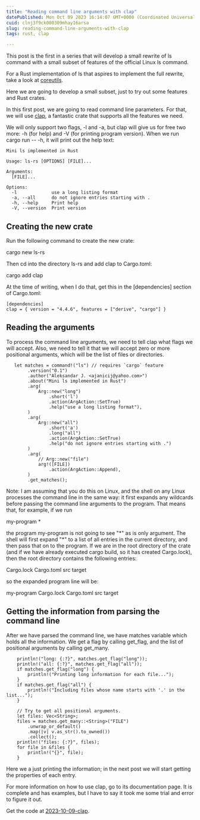 ```yaml
---
title: "Reading command line arguments with clap"
datePublished: Mon Oct 09 2023 16:14:07 GMT+0000 (Coordinated Universal Time)
cuid: clnj3f9ck000309mhay16arsa
slug: reading-command-line-arguments-with-clap
tags: rust, clap

---
```


This post is the first in a series that will develop a small rewrite of ls command with a small subset of features of the official Linux ls command.

For a Rust implementation of ls that aspires to implement the full rewrite, take a look at [coreutils](https://github.com/uutils/coreutils/tree/main/src/uu/ls/src).

Here we are going to develop a small subset, just to try out some features and Rust crates.

In this first post, we are going to read command line parameters. For that, we will use [clap](https://docs.rs/clap/latest/clap/), a fantastic crate that supports all the features we need.

We will only support two flags, -l and -a, but clap will give us for free two more: -h (for help) and -V (for printing program version). When we run cargo run -- -h, it will print out the help text:

```plaintext
Mini ls implemented in Rust

Usage: ls-rs [OPTIONS] [FILE]...

Arguments:
  [FILE]...  

Options:
  -l             use a long listing format
  -a, --all      do not ignore entries starting with .
  -h, --help     Print help
  -V, --version  Print version
```

## Creating the new crate

Run the following command to create the new crate:

cargo new ls-rs

Then cd into the directory ls-rs and add clap to Cargo.toml:

cargo add clap

At the time of writing, when I do that, get this in the \[dependencies\] section of Cargo.toml:

```plaintext
[dependencies]
clap = { version = "4.4.6", features = ["derive", "cargo"] }
```

## Reading the arguments

To process the command line arguments, we need to tell clap what flags we will accept. Also, we need to tell it that we will accept zero or more positional arguments, which will be the list of files or directories.

```plaintext
   let matches = command!("ls") // requires `cargo` feature
        .version("0.1")
        .author("Aleksandar J. <ajanicij@yahoo.com>")
        .about("Mini ls implemented in Rust")
        .arg(
            Arg::new("long")
                .short('l')
                .action(ArgAction::SetTrue)
                .help("use a long listing format"),
        )
        .arg(
            Arg::new("all")
                .short('a')
                .long("all")
                .action(ArgAction::SetTrue)
                .help("do not ignore entries starting with .")
        )
        .arg(
            // Arg::new("file")
            arg!([FILE])
                .action(ArgAction::Append),
        )
        .get_matches();
```

Note: I am assuming that you do this on Linux, and the shell on any Linux processes the command line in the same way: it first expands any wildcards before passing the command line arguments to the program. That means that, for example, if we run

my-program \*

the program my-program is not going to see "\*" as is only argument. The shell will first expand "\*" to a list of all entries in the current directory, and then pass that on to the program. If we are in the root directory of the crate (and if we have already executed cargo build, so it has created Cargo.lock), then the root directory contains the following entries:

Cargo.lock Cargo.toml src target

so the expanded program line will be:

my-program Cargo.lock Cargo.toml src target

## Getting the information from parsing the command line

After we have parsed the command line, we have matches variable which holds all the information. We get a flag by calling get\_flag, and the list of positional arguments by calling get\_many.

```plaintext
    println!("long: {:?}", matches.get_flag("long"));
    println!("all: {:?}", matches.get_flag("all"));
    if matches.get_flag("long") {
        println!("Printing long information for each file...");
    }
    if matches.get_flag("all") {
        println!("Including files whose name starts with '.' in the list...");
    }

    // Try to get all positional arguments.
    let files: Vec<String>;
    files = matches.get_many::<String>("FILE")
        .unwrap_or_default()
        .map(|v| v.as_str().to_owned())
        .collect();
    println!("files: {:?}", files);
    for file in &files {
        println!("{}", file);
    }
```

Here we a just printing the information; in the next post we will start getting the properties of each entry.

For more information on how to use clap, go to its documentation page. It is complete and has examples, but I have to say it took me some trial and error to figure it out.

Get the code at [2023-10-09-clap](https://github.com/ajanicij/hashnode-code/tree/master/2023-10-09-clap).